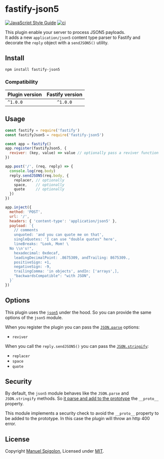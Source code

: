 # fastify-json5

[![JavaScript Style Guide](https://img.shields.io/badge/code_style-standard-brightgreen.svg)](https://standardjs.com)
[![ci](https://github.com/Eomm/fastify-json5/actions/workflows/ci.yml/badge.svg)](https://github.com/Eomm/fastify-json5/actions/workflows/ci.yml)

This plugin enable your server to process JSON5 payloads.  
It adds a new `application/json5` content type parser to Fastify and
decorate the `reply` object with a `sendJSON5()` utility.


## Install

```
npm install fastify-json5
```

### Compatibility

| Plugin version | Fastify version |
| ------------- |:---------------:|
| `^1.0.0` | `^1.0.0` |


## Usage


```js
const fastify = require('fastify')
const fastifyJson5 = require('fastify-json5')

const app = fastify()
app.register(fastifyJson5, { 
  reviver: (key, value) => value // optionally pass a reviver function
})

app.post('/', (req, reply) => {
  console.log(req.body)
  reply.sendJSON5(req.body, {
    replacer, // optionally
    space,    // optionally
    quote     // optionally
  })
})

app.inject({
  method: 'POST',
  url: '/',
  headers: { 'content-type': 'application/json5' },
  payload: `{
    // comments
    unquoted: 'and you can quote me on that',
    singleQuotes: 'I can use "double quotes" here',
    lineBreaks: "Look, Mom! \
  No \\n's!",
    hexadecimal: 0xdecaf,
    leadingDecimalPoint: .8675309, andTrailing: 8675309.,
    positiveSign: +1,
    negativeSign: -9,
    trailingComma: 'in objects', andIn: ['arrays',],
    "backwardsCompatible": "with JSON",
  }`
})
```


## Options

This plugin uses the [`json5`](https://github.com/json5/json5) under the hood.
So you can provide the same options of the `json5` module.

When you register the plugin you can pass the [`JSON.parse`](https://github.com/json5/json5#parameters) options:

- `reviver`

When you call the `reply.sendJSON5()` you can pass the [`JSON.stringify`](https://github.com/json5/json5#parameters-1):

- `replacer`
- `space`
- `quote`


## Security

By default, the `json5` module behaves like the `JSON.parse` and `JSON.stringify` methods.
So [it parse and add to the prototype](https://github.com/json5/json5/commit/4a8c4568fe6bf85daf6f473aaa50007c43f74d6e) the `__proto__` property.

This module implements a security check to avoid the `__proto__` property to be added to the prototype. In this case the plugin will throw an http 400 error.


## License

Copyright [Manuel Spigolon](https://github.com/Eomm), Licensed under [MIT](./LICENSE).
